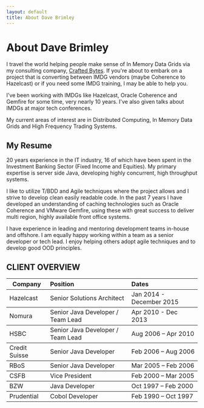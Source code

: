 ```yaml
---
layout: default
title: About Dave Brimley
---
```


<div class="post">
	<h1 class="pageTitle">About Dave Brimley</h1>
	<p class="intro">I travel the world helping people make sense of In Memory Data Grids via my consulting company, <a href="http://www.craftedbytes.com">Crafted Bytes</a>.  If you're about to embark on a project that is converting between IMDG vendors (maybe Coherence to Hazelcast) or if you need some IMDG training, I may be able to help you.</p>
	<p>I've been working with IMDGs like Hazelcast, Oracle Coherence and Gemfire for some time, very nearly 10 years.  I've also given talks about IMDGs at major tech conferences.</p>
  <p>My current areas of interest are in Distributed Computing, In Memory Data Grids and High Frequency Trading Systems.</p>
	<h2>My Resume</h2>
  <p>20 years experience in the IT industry, 16 of which have been spent in the Investment Banking Sector (Fixed Income and Equities).  My primary expertise is server side Java, developing highly concurrent, high throughput systems.  </p>

<p>I like to utilize T/BDD and Agile techniques where the project allows and I strive to develop clean easily readable code.  In the past 7 years I have developed an understanding of caching technologies such as Oracle Coherence and VMware Gemfire, using these with great success to deliver multi region, highly available front office systems.</p>

<p>I have experience in leading and mentoring development teams in-house and offshore. I am equally happy working within a team as a senior developer or tech lead.  I enjoy helping others adopt agile techniques and to develop good OOD principles.</p>

<h2 id="client-overview">CLIENT OVERVIEW</h2>

<table>
  <thead>
    <tr>
      <th>Company</th>
      <th style="text-align: left">Position</th>
      <th style="text-align: left">Dates</th>
    </tr>
  </thead>
  <tbody>
    <tr>
      <td>Hazelcast</td>
      <td style="text-align: left">Senior Solutions Architect</td>
      <td style="text-align: left">Jan 2014 - December 2015</td>
    </tr>
  </tbody>
  <tbody>
    <tr>
      <td>Nomura</td>
      <td style="text-align: left">Senior Java Developer / Team Lead</td>
      <td style="text-align: left">Apr 2010 - Dec 2013</td>
    </tr>
  </tbody>
  <tbody>
    <tr>
      <td>HSBC</td>
      <td style="text-align: left">Senior Java Developer / Team Lead</td>
      <td style="text-align: left">Aug 2006 – Apr 2010</td>
    </tr>
  </tbody>
  <tbody>
    <tr>
      <td>Credit Suisse</td>
      <td style="text-align: left">Senior Java Developer</td>
      <td style="text-align: left">Feb 2006 – Aug 2006</td>
    </tr>
  </tbody>
  <tbody>
    <tr>
      <td>RBoS</td>
      <td style="text-align: left">Senior Java Developer</td>
      <td style="text-align: left">Mar 2005 – Feb 2006</td>
    </tr>
  </tbody>
  <tbody>
    <tr>
      <td>CSFB</td>
      <td style="text-align: left">Vice President</td>
      <td style="text-align: left">Feb 2000 – Mar 2005</td>
    </tr>
  </tbody>
  <tbody>
    <tr>
      <td>BZW</td>
      <td style="text-align: left">Java Developer</td>
      <td style="text-align: left">Oct 1997 – Feb 2000</td>
    </tr>
  </tbody>
  <tbody>
    <tr>
      <td>Prudential</td>
      <td style="text-align: left">Cobol Developer</td>
      <td style="text-align: left">Feb 1990 – Oct 1997</td>
    </tr>
  </tbody>
</table>
	
</div>
